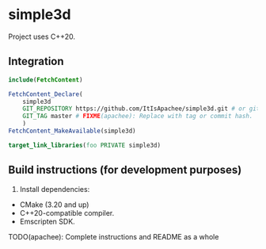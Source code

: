 # simple3d

Project uses C++20.

## Integration

```cmake
include(FetchContent)

FetchContent_Declare(
    simple3d
    GIT_REPOSITORY https://github.com/ItIsApachee/simple3d.git # or git@github.com:ItIsApachee/simple3d.git
    GIT_TAG master # FIXME(apachee): Replace with tag or commit hash.
    )
FetchContent_MakeAvailable(simple3d)

target_link_libraries(foo PRIVATE simple3d)
```

## Build instructions (for development purposes)
1. Install dependencies:
- CMake (3.20 and up)
- C++20-compatible compiler.
- Emscripten SDK.

TODO(apachee): Complete instructions and README as a whole

